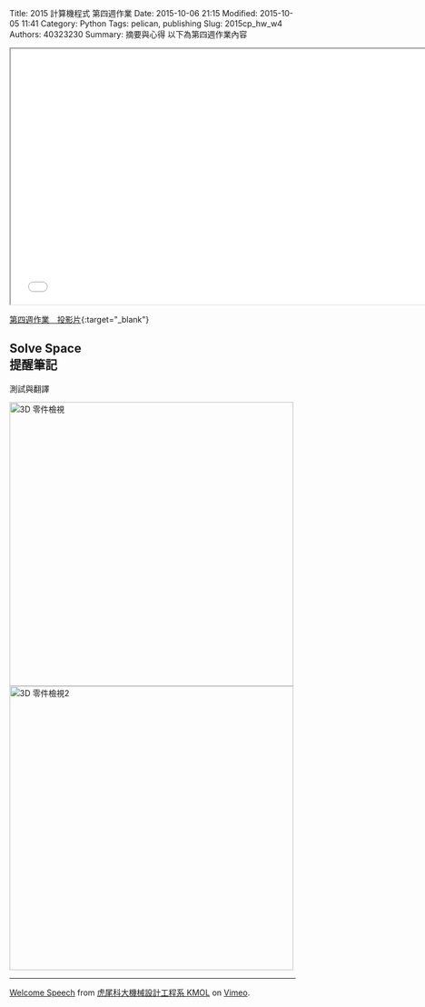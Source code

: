 Title: 2015 計算機程式 第四週作業
Date: 2015-10-06 21:15
Modified: 2015-10-05 11:41
Category: Python
Tags: pelican, publishing
Slug: 2015cp_hw_w4
Authors: 40323230
Summary: 摘要與心得
以下為第四週作業內容

<iframe src="40323230_cp_w4.html" width="750" height="450"></iframe>

[第四週作業　投影片](40323230_cp_w4.html){:target="_blank"}

<h2>Solve Space</br>提醒筆記</h2>
<p>測試與翻譯</p>
 <img src="images/oo.JPG" width="500" alt="3D 零件檢視"></img>
 <img src="images/ee.JPG" width="500" alt="3D 零件檢視2"></img>
 <hr>
 <p><a href="https://vimeo.com/137724068">Welcome Speech</a> from <a href="https://vimeo.com/user24079973">虎尾科大機械設計工程系 KMOL</a> on <a href="https://vimeo.com">Vimeo</a>.</p>
